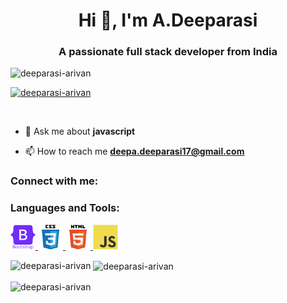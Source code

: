 <h1 align="center">Hi 👋, I'm A.Deeparasi</h1>
<h3 align="center">A passionate full stack developer from India</h3>

<p align="left"> <img src="https://komarev.com/ghpvc/?username=deeparasi-arivan&label=Profile%20views&color=0e75b6&style=flat" alt="deeparasi-arivan" /> </p>

<p align="left"> <a href="https://github.com/ryo-ma/github-profile-trophy"><img src="https://github-profile-trophy.vercel.app/?username=deeparasi-arivan" alt="deeparasi-arivan" /></a> </p>

<p align="left"> <a href="https://twitter.com/" target="blank"><img src="https://img.shields.io/twitter/follow/?logo=twitter&style=for-the-badge" alt="" /></a> </p>

- 💬 Ask me about **javascript**

- 📫 How to reach me **deepa.deeparasi17@gmail.com**

<h3 align="left">Connect with me:</h3>
<p align="left">
</p>

<h3 align="left">Languages and Tools:</h3>
<p align="left"> <a href="https://getbootstrap.com" target="_blank" rel="noreferrer"> <img src="https://raw.githubusercontent.com/devicons/devicon/master/icons/bootstrap/bootstrap-plain-wordmark.svg" alt="bootstrap" width="40" height="40"/> </a> <a href="https://www.w3schools.com/css/" target="_blank" rel="noreferrer"> <img src="https://raw.githubusercontent.com/devicons/devicon/master/icons/css3/css3-original-wordmark.svg" alt="css3" width="40" height="40"/> </a> <a href="https://www.w3.org/html/" target="_blank" rel="noreferrer"> <img src="https://raw.githubusercontent.com/devicons/devicon/master/icons/html5/html5-original-wordmark.svg" alt="html5" width="40" height="40"/> </a> <a href="https://developer.mozilla.org/en-US/docs/Web/JavaScript" target="_blank" rel="noreferrer"> <img src="https://raw.githubusercontent.com/devicons/devicon/master/icons/javascript/javascript-original.svg" alt="javascript" width="40" height="40"/> </a> </p>

<p><img align="left" src="https://github-readme-stats.vercel.app/api/top-langs?username=deeparasi-arivan&show_icons=true&locale=en&layout=compact" alt="deeparasi-arivan" /></p>

<p>&nbsp;<img align="center" src="https://github-readme-stats.vercel.app/api?username=deeparasi-arivan&show_icons=true&locale=en" alt="deeparasi-arivan" /></p>

<p><img align="center" src="https://github-readme-streak-stats.herokuapp.com/?user=deeparasi-arivan&" alt="deeparasi-arivan" /></p>
